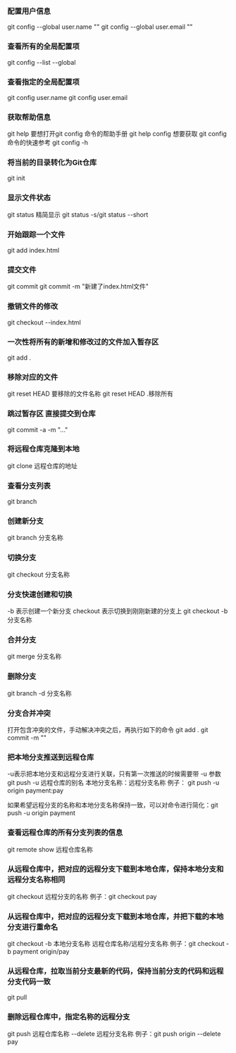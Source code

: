 ### 配置用户信息
 git config --global user.name ""
 git config --global user.email ""

### 查看所有的全局配置项
git config --list --global

### 查看指定的全局配置项
git config user.name
git config user.email

### 获取帮助信息
git help <verb> 
要想打开git config 命令的帮助手册 git help config
想要获取 git config 命令的快速参考 git config -h

### 将当前的目录转化为Git仓库
git init

### 显示文件状态
git status
精简显示 git status -s/git status --short

### 开始跟踪一个文件
git add index.html

### 提交文件
git commit
git commit -m "新建了index.html文件"

### 撤销文件的修改
git checkout --index.html

### 一次性将所有的新增和修改过的文件加入暂存区
git add .

### 移除对应的文件
git reset HEAD 要移除的文件名称
git reset HEAD .移除所有

### 跳过暂存区 直接提交到仓库
git commit -a -m "..."

### 将远程仓库克隆到本地
git clone 远程仓库的地址

### 查看分支列表
git branch

### 创建新分支
git branch 分支名称

### 切换分支
git checkout 分支名称

### 分支快速创建和切换
-b 表示创建一个新分支
checkout 表示切换到刚刚新建的分支上
git checkout -b 分支名称

### 合并分支
git merge 分支名称

### 删除分支
git branch -d 分支名称

### 分支合并冲突
打开包含冲突的文件，手动解决冲突之后，再执行如下的命令
git add .
git commit -m ""

### 把本地分支推送到远程仓库
-u表示把本地分支和远程分支进行关联，只有第一次推送的时候需要带 -u 参数
git push -u 远程仓库的别名 本地分支名称：远程分支名称 
例子： git push -u origin payment:pay

如果希望远程分支的名称和本地分支名称保持一致，可以对命令进行简化：git push -u origin payment

### 查看远程仓库的所有分支列表的信息
git remote show 远程仓库名称

### 从远程仓库中，把对应的远程分支下载到本地仓库，保持本地分支和远程分支名称相同
git checkout 远程分支的名称
例子：git checkout pay

### 从远程仓库中，把对应的远程分支下载到本地仓库，并把下载的本地分支进行重命名
git checkout -b 本地分支名称 远程仓库名称/远程分支名称
例子：git checkout -b payment origin/pay

### 从远程仓库，拉取当前分支最新的代码，保持当前分支的代码和远程分支代码一致
git pull

### 删除远程仓库中，指定名称的远程分支
git push 远程仓库名称 --delete 远程分支名称
例子：git push origin --delete pay